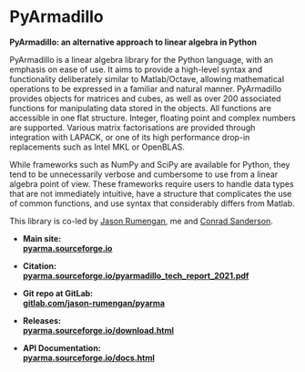 # PyArmadillo
**PyArmadillo: an alternative approach to linear algebra in Python**

PyArmadillo is a linear algebra library for the Python language, with an emphasis on ease of use. It aims to
provide a high-level syntax and functionality deliberately similar to Matlab/Octave, allowing mathematical
operations to be expressed in a familiar and natural manner. PyArmadillo provides objects for matrices and
cubes, as well as over 200 associated functions for manipulating data stored in the objects. All functions are
accessible in one flat structure. Integer, floating point and complex numbers are supported. Various matrix
factorisations are provided through integration with LAPACK, or one of its high performance drop-in
replacements such as Intel MKL or OpenBLAS.

While frameworks such as NumPy and SciPy are available for Python, they tend to be unnecessarily
verbose and cumbersome to use from a linear algebra point of view. These frameworks require users to handle
data types that are not immediately intuitive, have a structure that complicates the use of common functions,
and use syntax that considerably differs from Matlab.


This library is co-led by [Jason Rumengan](https://www.jasonrumengan.my.id), me and [Conrad Sanderson](https://conradsanderson.id.au).

* **Main site:**  
[**pyarma.sourceforge.io**](https://pyarma.sourceforge.io)  

* **Citation:**  
[**pyarma.sourceforge.io/pyarmadillo_tech_report_2021.pdf**](https://pyarma.sourceforge.io/pyarmadillo_tech_report_2021.pdf) 

* **Git repo at GitLab:**  
[**gitlab.com/jason-rumengan/pyarma**](https://gitlab.com/jason-rumengan/pyarma)  

* **Releases:**  
[**pyarma.sourceforge.io/download.html**](https://pyarma.sourceforge.io/download.html)

* **API Documentation:**  
[**pyarma.sourceforge.io/docs.html**](https://pyarma.sourceforge.io/docs.html)
